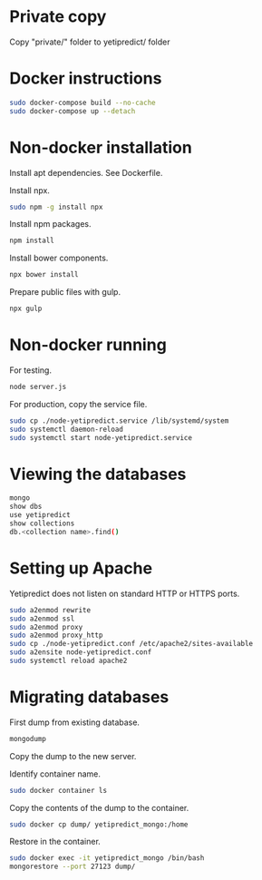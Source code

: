 # Private copyCopy "private/" folder to yetipredict/ folder# Docker instructions```bashsudo docker-compose build --no-cachesudo docker-compose up --detach```# Non-docker installationInstall apt dependencies. See Dockerfile.Install npx.```bashsudo npm -g install npx```Install npm packages.```bashnpm install```Install bower components.```bashnpx bower install```Prepare public files with gulp.```bashnpx gulp```# Non-docker runningFor testing.```bashnode server.js```For production, copy the service file.```bashsudo cp ./node-yetipredict.service /lib/systemd/systemsudo systemctl daemon-reloadsudo systemctl start node-yetipredict.service```# Viewing the databases```bashmongoshow dbsuse yetipredictshow collectionsdb.<collection name>.find()```# Setting up ApacheYetipredict does not listen on standard HTTP or HTTPS ports.```bashsudo a2enmod rewritesudo a2enmod sslsudo a2enmod proxysudo a2enmod proxy_httpsudo cp ./node-yetipredict.conf /etc/apache2/sites-availablesudo a2ensite node-yetipredict.confsudo systemctl reload apache2```# Migrating databasesFirst dump from existing database. ```bashmongodump```Copy the dump to the new server.Identify container name.```bashsudo docker container ls```Copy the contents of the dump to the container.```bashsudo docker cp dump/ yetipredict_mongo:/home```Restore in the container.```bashsudo docker exec -it yetipredict_mongo /bin/bashmongorestore --port 27123 dump/```
